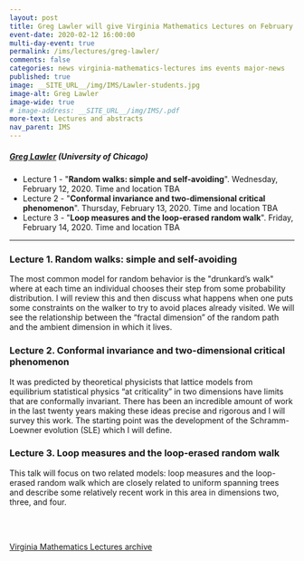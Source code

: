 ```yaml
---
layout: post
title: Greg Lawler will give Virginia Mathematics Lectures on February 12-14, 2020
event-date: 2020-02-12 16:00:00
multi-day-event: true
permalink: /ims/lectures/greg-lawler/
comments: false
categories: news virginia-mathematics-lectures ims events major-news
published: true
image: __SITE_URL__/img/IMS/Lawler-students.jpg
image-alt: Greg Lawler
image-wide: true
# image-address: __SITE_URL__/img/IMS/.pdf
more-text: Lectures and abstracts
nav_parent: IMS
---
```


<h5 class="mt-1 mb-4"><a href="https://math.uchicago.edu/~lawler/">Greg Lawler</a> (University of Chicago)</h5>

- Lecture 1 - "**Random walks: simple and self-avoiding**". Wednesday, February 12, 2020. Time and location TBA
- Lecture 2 - "**Conformal invariance and two-dimensional critical phenomenon**". Thursday, February 13, 2020. Time and location TBA
- Lecture 3 - "**Loop measures and the loop-erased random walk**". Friday, February 14, 2020. Time and location TBA

<!--more-->

---

### Lecture 1. Random walks: simple and self-avoiding

The most common model for random behavior is the "drunkard’s walk" where at each time an individual chooses their step from some probability distribution.  I will review this and then discuss what happens when one puts some constraints on the walker to try to avoid places already visited.  We will see the relationship between the “fractal dimension” of the random path and the ambient dimension in which it lives.

### Lecture 2. Conformal invariance and two-dimensional critical phenomenon

It was predicted by theoretical physicists that lattice models from equilibrium statistical physics “at criticality” in two dimensions have limits that are conformally invariant.  There has been an incredible amount of work in the last twenty years making these ideas precise and rigorous and I will survey this work.  The starting point was the development of the Schramm-Loewner evolution (SLE) which I will define. 



### Lecture 3. Loop measures and the loop-erased random walk

This talk will focus on two related models: loop measures and the loop-erased random walk which are closely related to uniform spanning trees and describe some relatively recent work in this area in dimensions two, three, and four.




<br><br>

[Virginia Mathematics Lectures archive]({{site.url}}/ims/lectures)
